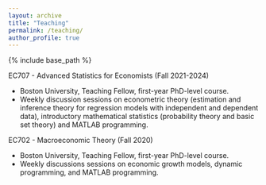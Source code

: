```yaml
---
layout: archive
title: "Teaching"
permalink: /teaching/
author_profile: true
---
```


{% include base_path %}

EC707 - Advanced Statistics for Economists (Fall 2021-2024)
 * Boston University, Teaching Fellow, first-year PhD-level course. 
 * Weekly discussion sessions on econometric theory (estimation and inference theory for regression models with independent and dependent data), introductory mathematical statistics (probability theory and basic set theory) and MATLAB programming.

EC702 - Macroeconomic Theory (Fall 2020)
 * Boston University, Teaching Fellow, first-year PhD-level course.
 * Weekly discussions sessions on economic growth models, dynamic programming, and MATLAB programming.

